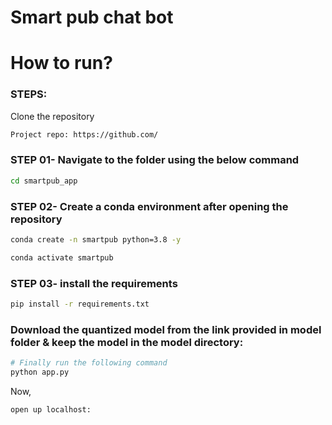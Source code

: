 # Smart pub chat bot 

# How to run?
### STEPS:

Clone the repository

```bash
Project repo: https://github.com/
```

### STEP 01- Navigate to the folder using the below command
 
 ```bash
cd smartpub_app
```

### STEP 02- Create a conda environment after opening the repository

```bash
conda create -n smartpub python=3.8 -y
```

```bash
conda activate smartpub
```

### STEP 03- install the requirements
```bash
pip install -r requirements.txt
```

### Download the quantized model from the link provided in model folder & keep the model in the model directory:

```bash
# Finally run the following command
python app.py
```

Now,
```bash
open up localhost:
```


